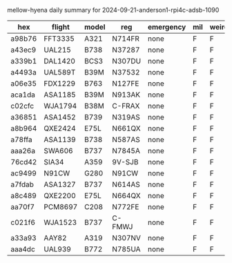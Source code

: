 mellow-hyena daily summary for 2024-09-21-anderson1-rpi4c-adsb-1090

|hex|flight|model|reg|emergency|mil|weirdo|
|--|--|--|--|--|--|--|
|a98b76|FFT3335|A321|N714FR|none|F|F|
|a43ec9|UAL215|B738|N37287|none|F|F|
|a339b1|DAL1420|BCS3|N307DU|none|F|F|
|a4493a|UAL589T|B39M|N37532|none|F|F|
|a06e35|FDX1229|B763|N127FE|none|F|F|
|aca1da|ASA1185|B39M|N913AK|none|F|F|
|c02cfc|WJA1794|B38M|C-FRAX|none|F|F|
|a36851|ASA1452|B739|N319AS|none|F|F|
|a8b964|QXE2424|E75L|N661QX|none|F|F|
|a78ffa|ASA1139|B738|N587AS|none|F|F|
|aaa26a|SWA606|B737|N7845A|none|F|F|
|76cd42|SIA34|A359|9V-SJB|none|F|F|
|ac9499|N91CW|G280|N91CW|none|F|F|
|a7fdab|ASA1327|B737|N614AS|none|F|F|
|a8c489|QXE2200|E75L|N664QX|none|F|F|
|aa70f7|PCM8697|C208|N772FE|none|F|F|
|c021f6|WJA1523|B737|C-FMWJ|none|F|F|
|a33a93|AAY82|A319|N307NV|none|F|F|
|aaa4dc|UAL939|B772|N785UA|none|F|F|
